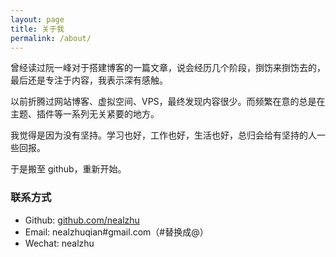 ```yaml
---
layout: page
title: 关于我
permalink: /about/
---
```


曾经读过阮一峰对于搭建博客的一篇文章，说会经历几个阶段，捯饬来捯饬去的，最后还是专注于内容，我表示深有感触。

以前折腾过网站博客、虚拟空间、VPS，最终发现内容很少。而频繁在意的总是在主题、插件等一系列无关紧要的地方。

我觉得是因为没有坚持。学习也好，工作也好，生活也好，总归会给有坚持的人一些回报。

于是搬至 github，重新开始。

### 联系方式

- Github: [github.com/nealzhu][0]
- Email: nealzhuqian#gmail.com（#替换成@）
- Wechat: nealzhu

[0]: https://github.com/nealzhu